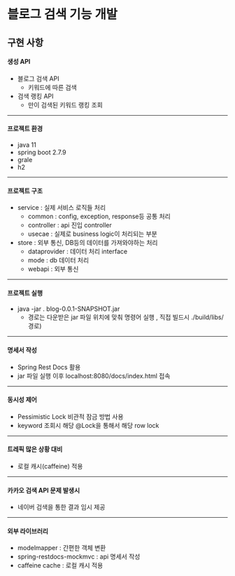 # 블로그 검색 기능 개발 

구현 사항 
---
#### 생성 API 
- 블로그 검색 API 
    - 키워드에 따른 검색 
- 검색 랭킹 API 
    - 만이 검색된 키워드 랭킹 조회
---  
#### 프로젝트 환경 
- java 11
- spring boot 2.7.9
- grale 
- h2 
---  
#### 프로젝트 구조 
- service : 실제 서비스 로직들 처리 
  - common : config, exception, response등 공통 처리 
  - controller : api 진입 controller 
  - usecae : 실제로 business logic이 처리되는 부분 
- store : 외부 통신, DB등의 데이터를 가져와야하는 처리
  - dataprovider : 데이터 처리 interface
  - mode : db 데이터 처리 
  - webapi : 외부 통신
---  
#### 프로젝트 실행 
- java -jar . blog-0.0.1-SNAPSHOT.jar
  - 경로는 다운받은 jar 파일 위치에 맞춰 명령어 실행 , 직접 빌드시 ./build/libs/ 경로)
---  
#### 명세서 작성 
- Spring Rest Docs 활용 
- jar 파일 실행 이후 localhost:8080/docs/index.html 접속 
---  
#### 동시성 제어 
- Pessimistic Lock 비관적 잠금 방법 사용 
- keyword 조회시 해당 @Lock을 통해서 해당 row lock 
---
#### 트레픽 많은 상황 대비 
- 로컬 캐시(caffeine) 적용 
---
#### 카카오 검색 API 문제 발생시 
- 네이버 검색을 통한 결과 임시 제공 
---
#### **외부 라이브러리** 
- modelmapper : 간편한 객체 변환 
- spring-restdocs-mockmvc : api 명세서 작성 
- caffeine cache : 로컬 캐시 적용 